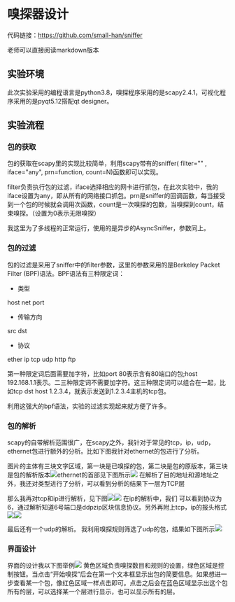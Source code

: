 # 嗅探器设计

代码链接：https://github.com/small-han/sniffer

老师可以直接阅读markdown版本
## 实验环境
此次实验采用的编程语言是python3.8，嗅探程序采用的是scapy2.4.1，可视化程序采用的是pyqt5.12搭配qt designer。
## 实验流程
### 包的获取
包的获取在scapy里的实现比较简单，利用scapy带有的sniffer( filter="" , iface="any", prn=function, count=N)函数即可以实现。

filter负责执行包的过滤，iface选择相应的网卡进行抓包，在此次实验中，我的iface设置为any，即从所有的网络接口抓包。prn是sniffer的回调函数，每当接受到一个包的时候就会调用次函数，count是一次嗅探的包数，当嗅探到count，结束嗅探。（设置为0表示无限嗅探）

我这里为了多线程的正常运行，使用的是异步的AsyncSniffer，参数同上。
### 包的过滤
包的过滤是采用了sniffer中的filter参数，这里的参数采用的是Berkeley Packet Filter (BPF)语法。BPF语法有三种限定词：
+ 类型

host net port
+ 传输方向

src dst
+ 协议

ether ip tcp udp http ftp

第一种限定词后面需要加字符，比如port 80表示含有80端口的包;host 192.168.1.1表示。二三种限定词不需要加字符。这三种限定词可以组合在一起，比如tcp dst host 1.2.3.4，就表示发送到1.2.3.4主机的tcp包。

利用这强大的bpf语法，实验的过滤实现起来就方便了许多。
### 包的解析
scapy的自带解析范围很广，在scapy之外，我针对于常见的tcp，ip，udp，ethernet包进行额外的分析。比如下图我针对ethernet的包进行了分析。

图片的主体有三块文字区域，第一块是已嗅探的包，第二块是包的原版本，第三块是包的解析版本![](./figure/ether.png)ethernet的首部见下图所示![](./figure/ether_p.png)
在解析了目的地址和源地址之外，我还对类型进行了分析，可以看到分析的结果下一层为TCP层

那么我再对tcp和ip进行解析，见下图![](./figure/tcp.png)![](./figure/ip.png)
在ip的解析中，我们 可以看到协议为6，通过解析知道6号端口是ddpzip区块信息协议。另外再附上tcp，ip的报头格式![](./figure/ip_p.jpg)![](./figure/tcp_p.jpg)

最后还有一个udp的解析。
我利用嗅探规则筛选了udp的包，结果如下图所示![](./figure/udp.png)

### 界面设计
界面的设计我以下图举例![](./figure/view.png)
黄色区域负责嗅探数目和规则的设置，绿色区域是控制按钮。当点击“开始嗅探”后会在第一个文本框显示出包的简要信息。如果想进一步查看某一个包，像红色区域一样点击即可。点击之后会在蓝色区域显示出这个包所有的层，可以选择某一个层进行显示，也可以显示所有的层。